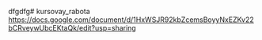 dfgdfg# kursovay_rabota
https://docs.google.com/document/d/1HxWSJR92kbZcemsBoyyNxEZKv22bCRveywUbcEKtaQk/edit?usp=sharing
